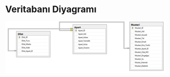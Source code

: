 # **Veritabanı Diyagramı** #

![veritabanidiyagrami.jpg](https://github.com/miragessee/yamug/blob/master/wikiresimler/1645293361-veritabanidiyagrami.jpg)